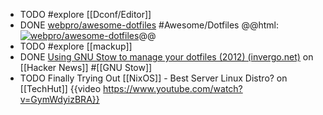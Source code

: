 - TODO #explore [[Dconf/Editor]]
- DONE [webpro/awesome-dotfiles](https://github.com/webpro/awesome-dotfiles) #Awesome/Dotfiles
  @@html: <a href="https://github.com/webpro/awesome-dotfiles/"><img src="https://github-readme-stats-astronomer.vercel.app/api/pin/?username=webpro&repo=awesome-dotfiles&theme=tokyonight" alt="webpro/awesome-dotfiles"/></a>@@
- TODO #explore [[mackup]]
- DONE [Using GNU Stow to manage your dotfiles (2012) (invergo.net)](https://news.ycombinator.com/item?id=25549462) on [[Hacker News]] #[[GNU Stow]]
- TODO Finally Trying Out [[NixOS]] - Best Server Linux Distro? on [[TechHut]]
  {{video https://www.youtube.com/watch?v=GymWdyizBRA}}
